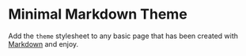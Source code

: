# Minimal Markdown Theme

Add the `theme` stylesheet to any basic page that has been created with [Markdown](https://daringfireball.net/projects/markdown/) and enjoy.
